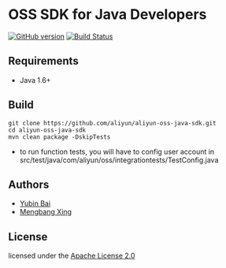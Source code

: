 # OSS SDK for Java Developers

[![GitHub version](https://badge.fury.io/gh/aliyun%2Faliyun-oss-java-sdk.svg)](https://badge.fury.io/gh/aliyun%2Faliyun-oss-java-sdk)
[![Build Status](https://travis-ci.org/aliyun/aliyun-oss-java-sdk.svg?branch=master)](https://travis-ci.org/aliyun/aliyun-oss-java-sdk)

## Requirements

- Java 1.6+

## Build

```shell
git clone https://github.com/aliyun/aliyun-oss-java-sdk.git
cd aliyun-oss-java-sdk
mvn clean package -DskipTests
```

- to run function tests, you will have to config user account in src/test/java/com/aliyun/oss/integrationtests/TestConfig.java

## Authors

- [Yubin Bai](https://github.com/baiyubin)
- [Mengbang Xing](https://github.com/xingfeng2510)

## License

licensed under the [Apache License 2.0](https://www.apache.org/licenses/LICENSE-2.0.html)

